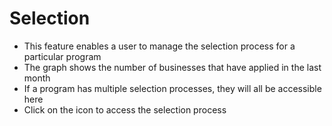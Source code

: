 # Selection
- This feature enables a user to manage the selection process for a particular program
- The graph shows the number of businesses that have applied in the last month
- If a program has multiple selection processes, they will all be accessible here
- Click on the icon to access the selection process 